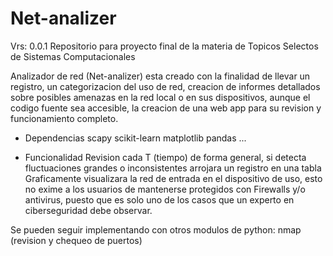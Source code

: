 # Net-analizer
Vrs: 0.0.1
Repositorio para proyecto final de la materia de Topicos Selectos de Sistemas Computacionales

Analizador de red (Net-analizer) esta creado con la finalidad de llevar un registro, un categorizacion del uso de red, 
creacion de informes detallados sobre posibles amenazas en la red local o en sus dispositivos, aunque el codigo fuente sea accesible, 
la creacion de una web app para su revision y funcionamiento completo.

* Dependencias
scapy
scikit-learn
matplotlib
pandas
...

* Funcionalidad
Revision cada T (tiempo) de forma general, si detecta fluctuaciones grandes o inconsistentes arrojara un registro en una tabla
Graficamente visualizara la red de entrada en el dispositivo de uso, esto no exime a los usuarios de mantenerse protegidos con Firewalls y/o 
antivirus, puesto que es solo uno de los casos que un experto en ciberseguridad debe observar.

Se pueden seguir implementando con otros modulos de python: 
    nmap (revision y chequeo de puertos)
